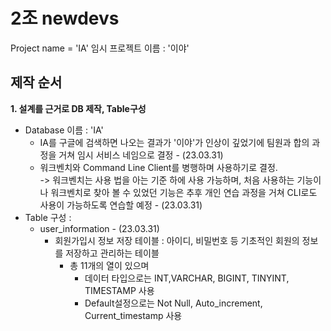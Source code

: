 # 2조 newdevs
Project name = 'IA'
임시 프로젝트 이름 : '이야'

## 제작 순서
**1. 설계를 근거로 DB 제작, Table구성**
- Database 이름 : 'IA'
  - IA를 구글에 검색하면 나오는 결과가 '이야'가 인상이 깊었기에 팀원과 합의 과정을 거쳐 임시 서비스 네임으로 결정 - (23.03.31)
  - 워크벤치와 Command Line Client를 병행하며 사용하기로 결정.  
    -> 워크벤치는 사용 법을 아는 기준 하에 사용 가능하며, 처음 사용하는 기능이나 워크벤치로 찾아 볼 수 있었던 기능은 추후 개인 연습 과정을 거쳐 CLI로도 사용이 가능하도록 연습할 예정 - (23.03.31)
- Table 구성 :
  - user_information - (23.03.31)
    - 회원가입시 정보 저장 테이블 :
    아이디, 비밀번호 등 기초적인 회원의 정보를 저장하고 관리하는 테이블
      - 총 11개의 열이 있으며
        - 데이터 타입으로는 INT,VARCHAR, BIGINT, TINYINT, TIMESTAMP 사용
        - Default설정으로는 Not Null, Auto_increment, Current_timestamp 사용